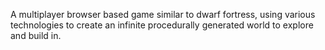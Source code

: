 A multiplayer browser based game similar to dwarf fortress, using various technologies to create an infinite procedurally generated world to explore and build in.